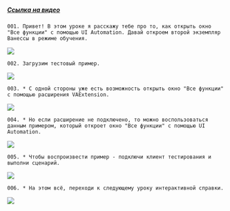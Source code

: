 ﻿##### [Ссылка на видео](https://youtu.be/fPD8PB9eL1g)

	001. Привет! В этом уроке я расскажу тебе про то, как открыть окно "Все функции" с помощью UI Automation. Давай откроем второй экземпляр Ванессы в режиме обучения.

![](https://vanessa-files.do.bit-erp.ru/Doc/1.2.040.1/MD/Глава11/images/000_КакОткрытьОкноВсеФункцииСПомощьюUIAutomation.png)

	002. Загрузим тестовый пример.

![](https://vanessa-files.do.bit-erp.ru/Doc/1.2.040.1/MD/Глава11/images/004_КакОткрытьОкноВсеФункцииСПомощьюUIAutomation.png)

	003. * С одной стороны уже есть возможность открыть окно "Все функции" с помощью расширения VAExtension.

![](https://vanessa-files.do.bit-erp.ru/Doc/1.2.040.1/MD/Глава11/images/005_КакОткрытьОкноВсеФункцииСПомощьюUIAutomation.png)

	004. * Но если расширение не подключено, то можно воспользоваться данным примером, который откроет окно "Все функции" с помощью UI Automation.

![](https://vanessa-files.do.bit-erp.ru/Doc/1.2.040.1/MD/Глава11/images/006_КакОткрытьОкноВсеФункцииСПомощьюUIAutomation.png)

	005. * Чтобы воспроизвести пример - подключи клиент тестирования и выполни сценарий.

![](https://vanessa-files.do.bit-erp.ru/Doc/1.2.040.1/MD/Глава11/images/007_КакОткрытьОкноВсеФункцииСПомощьюUIAutomation.png)

	006. * На этом всё, переходи к следующему уроку интерактивной справки.

![](https://vanessa-files.do.bit-erp.ru/Doc/1.2.040.1/MD/Глава11/images/008_КакОткрытьОкноВсеФункцииСПомощьюUIAutomation.png)

